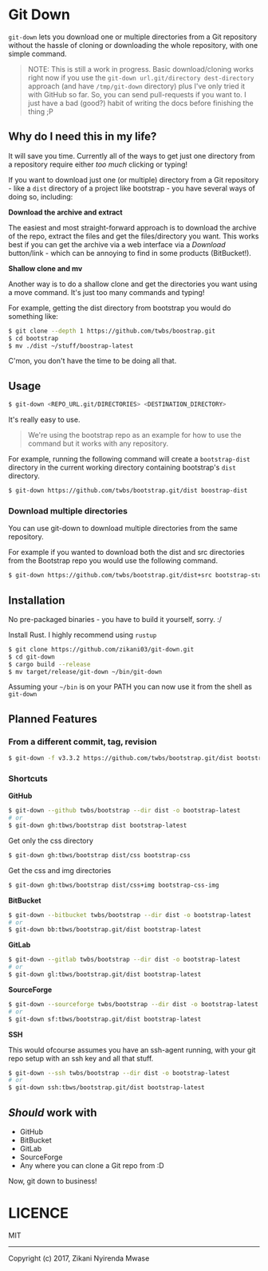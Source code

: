Git Down
========

`git-down` lets you download one or multiple directories from a Git repository without the
hassle of cloning or downloading the whole repository, with one simple command.

> NOTE: This is still a work in progress. Basic download/cloning works right now if you use the 
> `git-down url.git/directory dest-directory` approach (and have `/tmp/git-down` directory) plus I've only tried it with GitHub so far.
> So, you can send pull-requests if you want to.
> I just have a bad (good?) habit of writing the docs before finishing the thing ;P

## Why do I need this in my life?

It will save you time. Currently all of the ways to get just one directory from a repository 
require either _too much_ clicking or typing!

If you want to download just one (or multiple) directory from a Git repository -
like a `dist` directory of a project like bootstrap - you have several ways of 
doing so, including:
 
**Download the archive and extract**

The easiest and most straight-forward approach is to download the archive
of the repo, extract the files and get the files/directory you want.
This works best if you can get the archive via a web interface via a *Download*
button/link - which can be annoying to find in some products (BitBucket!).

**Shallow clone and mv**

Another way is to do a shallow clone and get the directories you want using a move command.
It's just too many commands and typing!

For example, getting the dist directory from bootstrap you would do something like:

```sh
$ git clone --depth 1 https://github.com/twbs/boostrap.git
$ cd bootstrap
$ mv ./dist ~/stuff/boostrap-latest 
```

C'mon, you don't have the time to be doing all that. 

## Usage

```sh
$ git-down <REPO_URL.git/DIRECTORIES> <DESTINATION_DIRECTORY>
```

It's really easy to use.

> We're using the bootstrap repo as an example for how to use the command but it works with 
any repository.

For example, running the following command will create a `bootstrap-dist` directory in the current 
working directory containing bootstrap's `dist` directory.

```sh
$ git-down https://github.com/twbs/bootstrap.git/dist boostrap-dist
```

### Download multiple directories

You can use git-down to download multiple directories from the same repository.

For example if you wanted to download both the dist and src directories from the Bootstrap repo you would 
use the following command.

```sh
$ git-down https://github.com/twbs/bootstrap.git/dist+src bootstrap-stuff 
```

## Installation

No pre-packaged binaries - you have to build it yourself, sorry. :/

Install Rust. I highly recommend using `rustup`

```sh
$ git clone https://github.com/zikani03/git-down.git
$ cd git-down
$ cargo build --release
$ mv target/release/git-down ~/bin/git-down
```

Assuming your `~/bin` is on your PATH you can now use it from the shell as `git-down`

## Planned Features

### From a different commit, tag, revision

```sh
$ git-down -f v3.3.2 https://github.com/twbs/bootstrap.git/dist bootstrap-3.3.2
```

### Shortcuts

**GitHub**

```sh
$ git-down --github twbs/bootstrap --dir dist -o bootstrap-latest
# or
$ git-down gh:tbws/bootstrap dist bootstrap-latest
```

Get only the css directory 

```sh
$ git-down gh:tbws/bootstrap dist/css bootstrap-css
```

Get the css and img directories

```sh
$ git-down gh:tbws/bootstrap dist/css+img bootstrap-css-img
```

**BitBucket**

```sh
$ git-down --bitbucket twbs/bootstrap --dir dist -o bootstrap-latest
# or
$ git-down bb:tbws/bootstrap.git/dist bootstrap-latest
```

**GitLab**

```sh
$ git-down --gitlab twbs/bootstrap --dir dist -o bootstrap-latest
# or
$ git-down gl:tbws/bootstrap.git/dist bootstrap-latest
```

**SourceForge**

```sh
$ git-down --sourceforge twbs/bootstrap --dir dist -o bootstrap-latest
# or
$ git-down sf:tbws/bootstrap.git/dist bootstrap-latest
```

**SSH**

This would ofcourse assumes you have an ssh-agent running, with your git repo setup with 
an ssh key and all that stuff.

```sh
$ git-down --ssh twbs/bootstrap --dir dist -o bootstrap-latest
# or
$ git-down ssh:tbws/bootstrap.git/dist bootstrap-latest
```

## _Should_ work with

* GitHub
* BitBucket
* GitLab
* SourceForge
* Any where you can clone a Git repo from :D

Now, git down to business!

# LICENCE

MIT

---
Copyright (c) 2017, Zikani Nyirenda Mwase